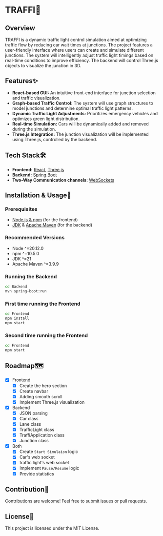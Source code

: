 # TRAFFI🚦

## Overview
TRAFFI is a dynamic traffic light control simulation aimed at optimizing traffic flow by reducing car wait times at junctions. The project features a user-friendly interface where users can create and simulate different junctions. The system will intelligently adjust traffic light timings based on real-time conditions to improve efficiency. The backend will control Three.js objects to visualize the junction in 3D.

## Features✨
- **React-based GUI:** An intuitive front-end interface for junction selection and traffic visualization.
- **Graph-based Traffic Control:** The system will use graph structures to model junctions and determine optimal traffic light patterns.
- **Dynamic Traffic Light Adjustments:** Prioritizes emergency vehicles and optimizes green light distribution.
- **Real-time Simulation:** Cars will be dynamically added and removed during the simulation.
- **Three.js Integration:** The junction visualization will be implemented using Three.js, controlled by the backend.

## Tech Stack🛠️
- **Frontend:** <a href="https://react.dev/" target="_blank">React<a>, <a href="https://threejs.org/" target="_blank">Three.js<a>
- **Backend:** <a href="https://spring.io/projects/spring-boot" target="_blank">Spring Boot<a>
- **Two-Way Communication channels:** <a href="https://developer.mozilla.org/en-US/docs/Web/API/WebSockets_API" target="_blank">WebSockets<a>

## Installation & Usage🚀
### Prerequisites
- <a href="https://nodejs.org/en" target="_blank">Node.js & npm<a> (for the frontend)
- <a href="https://www.oracle.com/java/technologies/downloads/" target="_blank">JDK<a> & <a href="https://maven.apache.org/download.cgi" target="_blank">Apache Maven<a> (for the backend)
### Recommended Versions
- Node ^=20.12.0
- npm ^=10.5.0
- JDK ^=21
- Apache Maven ^=3.9.9
### Running the Backend
```sh
cd Backend
mvn spring-boot:run
```
### First time running the Frontend
```sh
cd Frontend
npm install
npm start
```
### Second time running the Frontend
```sh
cd Frontend
npm start
```

## Roadmap🗺️
- [x] Frontend
  - [x] Create the hero section
  - [x] Create navbar
  - [x] Adding smooth scroll
  - [x] Implement Three.js visualization
- [x] Backend
  - [x] JSON parsing
  - [x] Car class
  - [x] Lane class
  - [x] TrafficLight class
  - [x] TraffiApplication class
  - [x] Junction class
- [x] Both
  - [x] Create `Start Simulaion` logic
  - [x] Car's web socket
  - [x] traffic light's web socket
  - [x] Implement `Pause/Resume` logic
  - [x] Provide statistics

## Contribution🤝
Contributions are welcome! Feel free to submit issues or pull requests.

## License📄
This project is licensed under the MIT License.